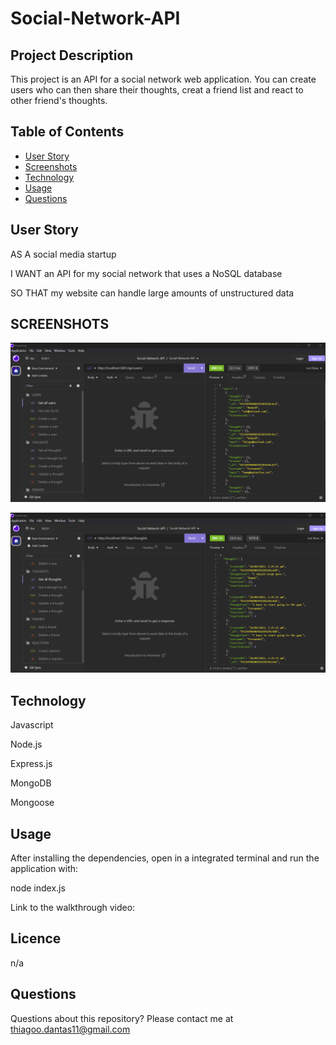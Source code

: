 # Social-Network-API

## Project Description

This project is an API for a social network web application. You can create users who can then share their thoughts, creat a friend list and react to other friend's thoughts.

## Table of Contents

- [User Story](#user-story)
- [Screenshots](#screenshots)
- [Technology](#technology)
- [Usage](#usage)
- [Questions](#questions)

## User Story

AS A social media startup

I WANT an API for my social network that uses a NoSQL database

SO THAT my website can handle large amounts of unstructured data

## SCREENSHOTS

![Tech Blog](https://github.com/Dantas11/Social-Network-API/blob/main/public/images/social-network.png)

![Tech Blog](https://github.com/Dantas11/Social-Network-API/blob/main/public/images/social-network-2.png)

## Technology

Javascript

Node.js

Express.js

MongoDB

Mongoose

## Usage

After installing the dependencies, open in a integrated terminal and run the application with:

node index.js

Link to the walkthrough video: 

## Licence

n/a

## Questions

Questions about this repository? Please contact me at thiagoo.dantas11@gmail.com
